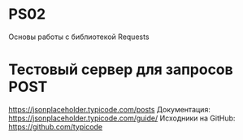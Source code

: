 # PS02
 Основы работы с библиотекой Requests

# Тестовый сервер для запросов POST
https://jsonplaceholder.typicode.com/posts
Документация: https://jsonplaceholder.typicode.com/guide/
Исходники на GitHub: https://github.com/typicode
